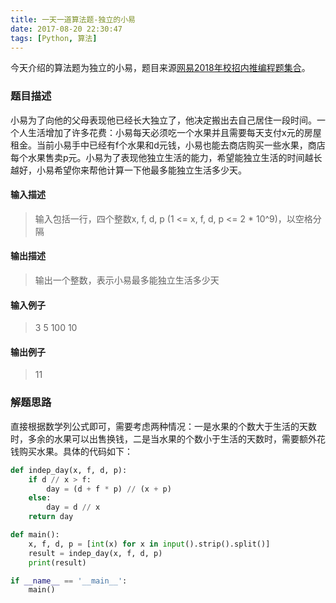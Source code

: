 ```yaml
---
title: 一天一道算法题-独立的小易
date: 2017-08-20 22:30:47
tags: [Python, 算法]
---
```


今天介绍的算法题为独立的小易，题目来源[网易2018年校招内推编程题集合](https://www.nowcoder.com/question/next?pid=6291726&qid=112726&tid=10078527)。
<!--more-->

### 题目描述

小易为了向他的父母表现他已经长大独立了，他决定搬出去自己居住一段时间。一个人生活增加了许多花费：小易每天必须吃一个水果并且需要每天支付x元的房屋租金。当前小易手中已经有f个水果和d元钱，小易也能去商店购买一些水果，商店每个水果售卖p元。小易为了表现他独立生活的能力，希望能独立生活的时间越长越好，小易希望你来帮他计算一下他最多能独立生活多少天。

#### 输入描述
<blockquote>
	输入包括一行，四个整数x, f, d, p (1 <= x, f, d, p <= 2 * 10^9)，以空格分隔
</blockquote>

#### 输出描述
<blockquote>
	输出一个整数，表示小易最多能独立生活多少天
</blockquote>

#### 输入例子
<blockquote>
	3 5 100 10
</blockquote>

#### 输出例子
<blockquote>
	11
</blockquote>

### 解题思路

直接根据数学列公式即可，需要考虑两种情况：一是水果的个数大于生活的天数时，多余的水果可以出售换钱，二是当水果的个数小于生活的天数时，需要额外花钱购买水果。具体的代码如下：
``` Python
def indep_day(x, f, d, p):
    if d // x > f:
        day = (d + f * p) // (x + p)
    else:
        day = d // x
    return day

def main():
    x, f, d, p = [int(x) for x in input().strip().split()]
    result = indep_day(x, f, d, p)
    print(result)

if __name__ == '__main__':
    main()
```